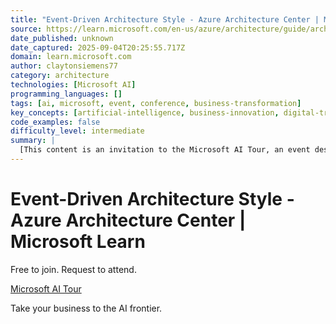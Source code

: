 ```yaml
---
title: "Event-Driven Architecture Style - Azure Architecture Center | Microsoft Learn"
source: https://learn.microsoft.com/en-us/azure/architecture/guide/architecture-styles/event-driven
date_published: unknown
date_captured: 2025-09-04T20:25:55.717Z
domain: learn.microsoft.com
author: claytonsiemens77
category: architecture
technologies: [Microsoft AI]
programming_languages: []
tags: [ai, microsoft, event, conference, business-transformation]
key_concepts: [artificial-intelligence, business-innovation, digital-transformation]
code_examples: false
difficulty_level: intermediate
summary: |
  [This content is an invitation to the Microsoft AI Tour, an event designed for businesses to explore the latest advancements in Artificial Intelligence. Attendees can request to join this free event to learn how to leverage AI for business transformation. The tour aims to help organizations take their operations to the 'AI frontier' by showcasing Microsoft's AI initiatives and solutions. It serves as a promotional piece encouraging participation in the event.]
---
```

# Event-Driven Architecture Style - Azure Architecture Center | Microsoft Learn

Free to join. Request to attend.

[Microsoft AI Tour](https://aitour.microsoft.com/?wt.mc_id=itour26_learnmarketingspot_wwl)

Take your business to the AI frontier.